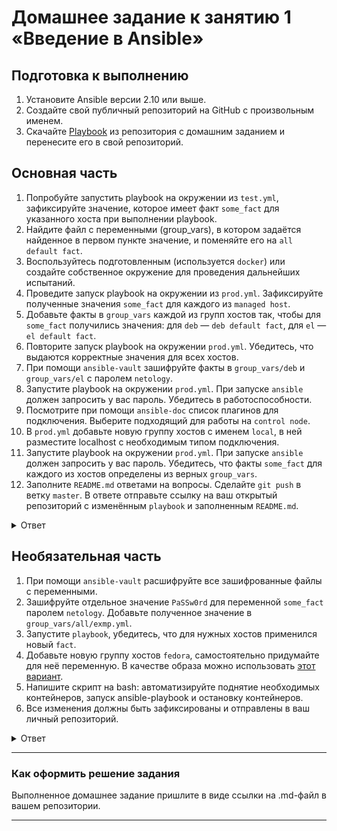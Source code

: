# Домашнее задание к занятию 1 «Введение в Ansible»

## Подготовка к выполнению

1. Установите Ansible версии 2.10 или выше.
2. Создайте свой публичный репозиторий на GitHub с произвольным именем.
3. Скачайте [Playbook](./playbook/) из репозитория с домашним заданием и перенесите его в свой репозиторий.

## Основная часть

1. Попробуйте запустить playbook на окружении из `test.yml`, зафиксируйте значение, которое имеет факт `some_fact` для указанного хоста при выполнении playbook.
2. Найдите файл с переменными (group_vars), в котором задаётся найденное в первом пункте значение, и поменяйте его на `all default fact`.
3. Воспользуйтесь подготовленным (используется `docker`) или создайте собственное окружение для проведения дальнейших испытаний.
4. Проведите запуск playbook на окружении из `prod.yml`. Зафиксируйте полученные значения `some_fact` для каждого из `managed host`.
5. Добавьте факты в `group_vars` каждой из групп хостов так, чтобы для `some_fact` получились значения: для `deb` — `deb default fact`, для `el` — `el default fact`.
6.  Повторите запуск playbook на окружении `prod.yml`. Убедитесь, что выдаются корректные значения для всех хостов.
7. При помощи `ansible-vault` зашифруйте факты в `group_vars/deb` и `group_vars/el` с паролем `netology`.
8. Запустите playbook на окружении `prod.yml`. При запуске `ansible` должен запросить у вас пароль. Убедитесь в работоспособности.
9. Посмотрите при помощи `ansible-doc` список плагинов для подключения. Выберите подходящий для работы на `control node`.
10. В `prod.yml` добавьте новую группу хостов с именем  `local`, в ней разместите localhost с необходимым типом подключения.
11. Запустите playbook на окружении `prod.yml`. При запуске `ansible` должен запросить у вас пароль. Убедитесь, что факты `some_fact` для каждого из хостов определены из верных `group_vars`.
12. Заполните `README.md` ответами на вопросы. Сделайте `git push` в ветку `master`. В ответе отправьте ссылку на ваш открытый репозиторий с изменённым `playbook` и заполненным `README.md`.

<details>
<summary>Ответ</summary>

1. Попробуйте запустить playbook на окружении из `test.yml`, зафиксируйте значение, которое имеет факт `some_fact` для указанного хоста при выполнении playbook.
```bash
% ansible-playbook -i inventory/test.yml site.yml

PLAY [Print os facts] **************************************************************************************************************************************************************************************

TASK [Gathering Facts] *************************************************************************************************************************************************************************************
[WARNING]: Platform darwin on host localhost is using the discovered Python interpreter at /usr/local/bin/python3.11, but future installation of another Python interpreter could change the meaning of
that path. See https://docs.ansible.com/ansible-core/2.15/reference_appendices/interpreter_discovery.html for more information.
ok: [localhost]

TASK [Print OS] ********************************************************************************************************************************************************************************************
ok: [localhost] => {
    "msg": "MacOSX"
}

TASK [Print fact] ******************************************************************************************************************************************************************************************
ok: [localhost] => {
    "msg": 12
}

PLAY RECAP *************************************************************************************************************************************************************************************************
localhost                  : ok=3    changed=0    unreachable=0    failed=0    skipped=0    rescued=0    ignored=0
```
<br>

some_fact = 12
<br>

2. Найдите файл с переменными (group_vars), в котором задаётся найденное в первом пункте значение, и поменяйте его на `all default fact`.
```bash
% ansible-playbook -i inventory/test.yml site.yml

PLAY [Print os facts] **************************************************************************************************************************************************************************************

TASK [Gathering Facts] *************************************************************************************************************************************************************************************
[WARNING]: Platform darwin on host localhost is using the discovered Python interpreter at /usr/local/bin/python3.11, but future installation of another Python interpreter could change the meaning of
that path. See https://docs.ansible.com/ansible-core/2.15/reference_appendices/interpreter_discovery.html for more information.
ok: [localhost]

TASK [Print OS] ********************************************************************************************************************************************************************************************
ok: [localhost] => {
    "msg": "MacOSX"
}

TASK [Print fact] ******************************************************************************************************************************************************************************************
ok: [localhost] => {
    "msg": "all default fact"
}

PLAY RECAP *************************************************************************************************************************************************************************************************
localhost                  : ok=3    changed=0    unreachable=0    failed=0    skipped=0    rescued=0    ignored=0
```

3. Воспользуйтесь подготовленным (используется `docker`) или создайте собственное окружение для проведения дальнейших испытаний.
```bash
$ ansible -i inventory/prod.yml all -m ping
centos7 | SUCCESS => {
    "ansible_facts": {
        "discovered_interpreter_python": "/usr/bin/python"
    },
    "changed": false,
    "ping": "pong"
}
ubuntu | SUCCESS => {
    "ansible_facts": {
        "discovered_interpreter_python": "/usr/bin/python3"
    },
    "changed": false,
    "ping": "pong"
}
```

4. Проведите запуск playbook на окружении из `prod.yml`. Зафиксируйте полученные значения `some_fact` для каждого из `managed host`.
```bash
$ ansible-playbook -i inventory/prod.yml site.yml

PLAY [Print os facts] **************************************************************************************************************************************************************************************

TASK [Gathering Facts] *************************************************************************************************************************************************************************************
ok: [ubuntu]
ok: [centos7]

TASK [Print OS] ********************************************************************************************************************************************************************************************
ok: [centos7] => {
    "msg": "CentOS"
}
ok: [ubuntu] => {
    "msg": "Ubuntu"
}

TASK [Print fact] ******************************************************************************************************************************************************************************************
ok: [centos7] => {
    "msg": "el"
}
ok: [ubuntu] => {
    "msg": "deb"
}

PLAY RECAP *************************************************************************************************************************************************************************************************
centos7                    : ok=3    changed=0    unreachable=0    failed=0    skipped=0    rescued=0    ignored=0
ubuntu                     : ok=3    changed=0    unreachable=0    failed=0    skipped=0    rescued=0    ignored=0
```
some_fact centos7 = el
some_fact ubuntu = deb
<br>

5. Добавьте факты в `group_vars` каждой из групп хостов так, чтобы для `some_fact` получились значения: для `deb` — `deb default fact`, для `el` — `el default fact`.

```bash
$ ansible-playbook -i inventory/prod.yml site.yml

PLAY [Print os facts] **************************************************************************************************************************************************************************************

TASK [Gathering Facts] *************************************************************************************************************************************************************************************
ok: [ubuntu]
ok: [centos7]

TASK [Print OS] ********************************************************************************************************************************************************************************************
ok: [centos7] => {
    "msg": "CentOS"
}
ok: [ubuntu] => {
    "msg": "Ubuntu"
}

TASK [Print fact] ******************************************************************************************************************************************************************************************
ok: [centos7] => {
    "msg": "el default fact"
}
ok: [ubuntu] => {
    "msg": "deb default fact"
}

PLAY RECAP *************************************************************************************************************************************************************************************************
centos7                    : ok=3    changed=0    unreachable=0    failed=0    skipped=0    rescued=0    ignored=0
ubuntu                     : ok=3    changed=0    unreachable=0    failed=0    skipped=0    rescued=0    ignored=0
```
<br>

6.  Повторите запуск playbook на окружении `prod.yml`. Убедитесь, что выдаются корректные значения для всех хостов.
<br>

OK
<br>


7. При помощи `ansible-vault` зашифруйте факты в `group_vars/deb` и `group_vars/el` с паролем `netology`.

```bash
ansible-vault encrypt group_vars/deb/examp.yml
ansible-vault encrypt group_vars/el/examp.yml
```
<br>

8. Запустите playbook на окружении `prod.yml`. При запуске `ansible` должен запросить у вас пароль. Убедитесь в работоспособности.

```bash
$ ansible-playbook -i inventory/prod.yml site.yml --vault-password-file mypass.txt

PLAY [Print os facts] **************************************************************************************************************************************************************************************

TASK [Gathering Facts] *************************************************************************************************************************************************************************************
ok: [ubuntu]
ok: [centos7]

TASK [Print OS] ********************************************************************************************************************************************************************************************
ok: [centos7] => {
    "msg": "CentOS"
}
ok: [ubuntu] => {
    "msg": "Ubuntu"
}

TASK [Print fact] ******************************************************************************************************************************************************************************************
ok: [centos7] => {
    "msg": "el default fact"
}
ok: [ubuntu] => {
    "msg": "deb default fact"
}

PLAY RECAP *************************************************************************************************************************************************************************************************
centos7                    : ok=3    changed=0    unreachable=0    failed=0    skipped=0    rescued=0    ignored=0
ubuntu                     : ok=3    changed=0    unreachable=0    failed=0    skipped=0    rescued=0    ignored=0
```
<br>

9. Посмотрите при помощи `ansible-doc` список плагинов для подключения. Выберите подходящий для работы на `control node`.

Посмотреть список плагинов:
```bash
$ ansible-doc -l
```

Я активно использую плагин ping.
<br>

10. В `prod.yml` добавьте новую группу хостов с именем  `local`, в ней разместите localhost с необходимым типом подключения.

```bash
$ cat inventory/prod.yml
---
  el:
    hosts:
      centos7:
        ansible_connection: docker
  deb:
    hosts:
      ubuntu:
        ansible_connection: docker
  local:
    hosts:
      ansibleserver:
        ansible_connection: ssh
```
<br>

```bash
$ ansible-playbook -i inventory/prod.yml site.yml --vault-password-file mypass.txt

PLAY [Print os facts] **************************************************************************************************************************************************************************************

TASK [Gathering Facts] *************************************************************************************************************************************************************************************
ok: [ansibleserver]
ok: [ubuntu]
ok: [centos7]

TASK [Print OS] ********************************************************************************************************************************************************************************************
ok: [ansibleserver] => {
    "msg": "CentOS"
}
ok: [centos7] => {
    "msg": "CentOS"
}
ok: [ubuntu] => {
    "msg": "Ubuntu"
}

TASK [Print fact] ******************************************************************************************************************************************************************************************
ok: [ansibleserver] => {
    "msg": "all default fact"
}
ok: [centos7] => {
    "msg": "el default fact"
}
ok: [ubuntu] => {
    "msg": "deb default fact"
}

PLAY RECAP *************************************************************************************************************************************************************************************************
ansibleserver              : ok=3    changed=0    unreachable=0    failed=0    skipped=0    rescued=0    ignored=0
centos7                    : ok=3    changed=0    unreachable=0    failed=0    skipped=0    rescued=0    ignored=0
ubuntu                     : ok=3    changed=0    unreachable=0    failed=0    skipped=0    rescued=0    ignored=0
```
<br>

11. Запустите playbook на окружении `prod.yml`. При запуске `ansible` должен запросить у вас пароль. Убедитесь, что факты `some_fact` для каждого из хостов определены из верных `group_vars`.

```bash
TASK [Print fact] ******************************************************************************************************************************************************************************************
ok: [ansibleserver] => {
    "msg": "all default fact"
}
ok: [centos7] => {
    "msg": "el default fact"
}
ok: [ubuntu] => {
    "msg": "deb default fact"
}
```
<br>

12. Заполните `README.md` ответами на вопросы. Сделайте `git push` в ветку `master`. В ответе отправьте ссылку на ваш открытый репозиторий с изменённым `playbook` и заполненным `README.md`.

</details>


## Необязательная часть

1. При помощи `ansible-vault` расшифруйте все зашифрованные файлы с переменными.
2. Зашифруйте отдельное значение `PaSSw0rd` для переменной `some_fact` паролем `netology`. Добавьте полученное значение в `group_vars/all/exmp.yml`.
3. Запустите `playbook`, убедитесь, что для нужных хостов применился новый `fact`.
4. Добавьте новую группу хостов `fedora`, самостоятельно придумайте для неё переменную. В качестве образа можно использовать [этот вариант](https://hub.docker.com/r/pycontribs/fedora).
5. Напишите скрипт на bash: автоматизируйте поднятие необходимых контейнеров, запуск ansible-playbook и остановку контейнеров.
6. Все изменения должны быть зафиксированы и отправлены в ваш личный репозиторий.

<details>
<summary>Ответ</summary>

1. При помощи `ansible-vault` расшифруйте все зашифрованные файлы с переменными.

```bash
$ ansible-vault decrypt group_vars/el/examp.yml
$ ansible-vault decrypt group_vars/deb/examp.yml
```
<br>

2. Зашифруйте отдельное значение `PaSSw0rd` для переменной `some_fact` паролем `netology`. Добавьте полученное значение в `group_vars/all/exmp.yml`.

```bash
$ echo -n "PaSSw0rd" | ansible-vault encrypt_string
New Vault password:
Confirm New Vault password:
Reading plaintext input from stdin. (ctrl-d to end input)
!vault |
          $ANSIBLE_VAULT;1.1;AES256
          34663334303235363239376238666436313666366638666461666535333636383136626133643637
          3638383635396235623533313463623836616632343034620a376163656564336233633632366436
          31346433623630343036376335663961663666616530343536636535333664363462396238333065
          3163653130336461340a303237353965623430393031383261333636303737336339313531623536
          6366
Encryption successful
```
<br>

3. Запустите `playbook`, убедитесь, что для нужных хостов применился новый `fact`.

```bash
$ ansible-playbook -i inventory/prod.yml site.yml --vault-password-file mypass.txt

PLAY [Print os facts] **************************************************************************************************************************************************************************************

TASK [Gathering Facts] *************************************************************************************************************************************************************************************
ok: [ansibleserver]
ok: [ubuntu]
ok: [centos7]

TASK [Print OS] ********************************************************************************************************************************************************************************************
ok: [ansibleserver] => {
    "msg": "CentOS"
}
ok: [centos7] => {
    "msg": "CentOS"
}
ok: [ubuntu] => {
    "msg": "Ubuntu"
}

TASK [Print fact] ******************************************************************************************************************************************************************************************
ok: [ansibleserver] => {
    "msg": "PaSSw0rd"
}
ok: [centos7] => {
    "msg": "el default fact"
}
ok: [ubuntu] => {
    "msg": "deb default fact"
}

PLAY RECAP *************************************************************************************************************************************************************************************************
ansibleserver              : ok=3    changed=0    unreachable=0    failed=0    skipped=0    rescued=0    ignored=0
centos7                    : ok=3    changed=0    unreachable=0    failed=0    skipped=0    rescued=0    ignored=0
ubuntu                     : ok=3    changed=0    unreachable=0    failed=0    skipped=0    rescued=0    ignored=0
```
<br>

4. Добавьте новую группу хостов `fedora`, самостоятельно придумайте для неё переменную. В качестве образа можно использовать [этот вариант](https://hub.docker.com/r/pycontribs/fedora).

```bash
$ ansible-playbook -i inventory/prod.yml site.yml --vault-password-file mypass.txt
[WARNING]: Found both group and host with same name: fedora

PLAY [Print os facts] **************************************************************************************************************************************************************************************

TASK [Gathering Facts] *************************************************************************************************************************************************************************************
ok: [ansibleserver]
ok: [ubuntu]
ok: [fedora]
ok: [centos7]

TASK [Print OS] ********************************************************************************************************************************************************************************************
ok: [ansibleserver] => {
    "msg": "CentOS"
}
ok: [fedora] => {
    "msg": "Fedora"
}
ok: [centos7] => {
    "msg": "CentOS"
}
ok: [ubuntu] => {
    "msg": "Ubuntu"
}

TASK [Print fact] ******************************************************************************************************************************************************************************************
ok: [ansibleserver] => {
    "msg": "PaSSw0rd"
}
ok: [ubuntu] => {
    "msg": "deb default fact"
}
ok: [centos7] => {
    "msg": "el default fact"
}
ok: [fedora] => {
    "msg": "fedora default fact"
}

PLAY RECAP *************************************************************************************************************************************************************************************************
ansibleserver              : ok=3    changed=0    unreachable=0    failed=0    skipped=0    rescued=0    ignored=0
centos7                    : ok=3    changed=0    unreachable=0    failed=0    skipped=0    rescued=0    ignored=0
fedora                     : ok=3    changed=0    unreachable=0    failed=0    skipped=0    rescued=0    ignored=0
ubuntu                     : ok=3    changed=0    unreachable=0    failed=0    skipped=0    rescued=0    ignored=0
```
<br>

5. Напишите скрипт на bash: автоматизируйте поднятие необходимых контейнеров, запуск ansible-playbook и остановку контейнеров.

Содержимое скрипта:
```bash
#!/bin/bash
export ANSIBLE_ROOT_DIR=/opt/Ansible-Netology
export DOCKER_ROOT_DIR=/opt/Ansible-Netology/docker

if docker images | grep myubuntu; then
  echo "Found myubuntu images!"
else
  docker build -t myubuntu:22.04 -f $DOCKER_ROOT_DIR/Dockerfile_ubuntu $DOCKER_ROOT_DIR
fi

docker-compose -f $DOCKER_ROOT_DIR/docker-compose.yml up -d
ansible-playbook -i $ANSIBLE_ROOT_DIR/inventory/prod.yml $ANSIBLE_ROOT_DIR/site.yml --vault-password-file $ANSIBLE_ROOT_DIR/mypass.txt
docker-compose -f $DOCKER_ROOT_DIR/docker-compose.yml down
```
<br>

Результат работы скрипта:
```bash
$ ./startDockerAnsible.sh
[+] Building 2.0s (6/6) FINISHED                                                                                                                                                             docker:default
 => [internal] load build definition from Dockerfile_ubuntu                                                                                                                                            0.0s
 => => transferring dockerfile: 287B                                                                                                                                                                   0.0s
 => [internal] load .dockerignore                                                                                                                                                                      0.0s
 => => transferring context: 2B                                                                                                                                                                        0.0s
 => [internal] load metadata for docker.io/library/ubuntu:22.04                                                                                                                                        1.9s
 => [1/2] FROM docker.io/library/ubuntu:22.04@sha256:aabed3296a3d45cede1dc866a24476c4d7e093aa806263c27ddaadbdce3c1054                                                                                  0.0s
 => => resolve docker.io/library/ubuntu:22.04@sha256:aabed3296a3d45cede1dc866a24476c4d7e093aa806263c27ddaadbdce3c1054                                                                                  0.0s
 => CACHED [2/2] RUN apt-get update -y     && apt-get install -y python3     && apt-get clean     && rm -rf /var/cache/apt                                                                             0.0s
 => exporting to image                                                                                                                                                                                 0.0s
 => => exporting layers                                                                                                                                                                                0.0s
 => => writing image sha256:528ac2f9b15902a9247c4db1a8181e337ac6da2ada7ca41901660536d310ab52                                                                                                           0.0s
 => => naming to docker.io/library/myubuntu:22.04                                                                                                                                                      0.0s
[+] Running 5/5
 ✔ centos7 1 layers [⣿]      0B/0B      Pulled                                                                                                                                                        14.6s
   ✔ 2d473b07cdd5 Pull complete                                                                                                                                                                        5.2s
 ✔ fedora 2 layers [⣿⣿]      0B/0B      Pulled                                                                                                                                                        27.9s
   ✔ 588cf1704268 Pull complete                                                                                                                                                                        4.7s
   ✔ 49425a0e12c7 Pull complete                                                                                                                                                                       10.8s
[+] Running 4/4
 ✔ Network docker_default  Created                                                                                                                                                                     0.1s
 ✔ Container centos7       Started                                                                                                                                                                     0.5s
 ✔ Container ubuntu        Started                                                                                                                                                                     0.5s
 ✔ Container fedora        Started                                                                                                                                                                     0.5s
[WARNING]: Found both group and host with same name: fedora

PLAY [Print os facts] **************************************************************************************************************************************************************************************

TASK [Gathering Facts] *************************************************************************************************************************************************************************************
ok: [ansibleserver]
ok: [ubuntu]
ok: [fedora]
ok: [centos7]

TASK [Print OS] ********************************************************************************************************************************************************************************************
ok: [ansibleserver] => {
    "msg": "CentOS"
}
ok: [centos7] => {
    "msg": "CentOS"
}
ok: [ubuntu] => {
    "msg": "Ubuntu"
}
ok: [fedora] => {
    "msg": "Fedora"
}

TASK [Print fact] ******************************************************************************************************************************************************************************************
ok: [ansibleserver] => {
    "msg": "PaSSw0rd"
}
ok: [centos7] => {
    "msg": "el default fact"
}
ok: [ubuntu] => {
    "msg": "deb default fact"
}
ok: [fedora] => {
    "msg": "fedora default fact"
}

PLAY RECAP *************************************************************************************************************************************************************************************************
ansibleserver              : ok=3    changed=0    unreachable=0    failed=0    skipped=0    rescued=0    ignored=0
centos7                    : ok=3    changed=0    unreachable=0    failed=0    skipped=0    rescued=0    ignored=0
fedora                     : ok=3    changed=0    unreachable=0    failed=0    skipped=0    rescued=0    ignored=0
ubuntu                     : ok=3    changed=0    unreachable=0    failed=0    skipped=0    rescued=0    ignored=0

[+] Running 4/4
 ✔ Container centos7       Removed                                                                                                                                                                    10.5s
 ✔ Container ubuntu        Removed                                                                                                                                                                    10.4s
 ✔ Container fedora        Removed                                                                                                                                                                    10.4s
 ✔ Network docker_default  Removed
```
<br>

6. Все изменения должны быть зафиксированы и отправлены в ваш личный репозиторий.

</details>

---

### Как оформить решение задания

Выполненное домашнее задание пришлите в виде ссылки на .md-файл в вашем репозитории.

---
